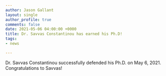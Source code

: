```yaml
---
author: Jason Gallant
layout: single
author_profile: true
comments: false
date: 2021-05-06 04:00:00 +0000
title: Dr. Savvas Constantinou has earned his Ph.D!
tags:
- news

---
```

Dr. Savvas Constantinou successfully defended his Ph.D. on May 6, 2021.  Congratulations to Savvas!
